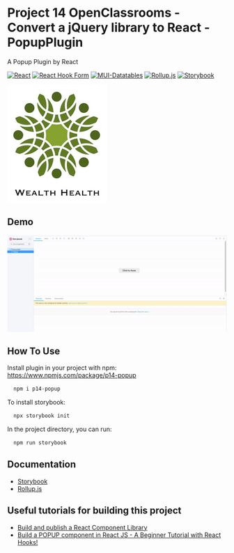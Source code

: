 # Project 14 OpenClassrooms - Convert a jQuery library to React - PopupPlugin

A Popup Plugin by React

[![React](https://img.shields.io/badge/React-18.2.0-9cf)](https://fr.reactjs.org/)
[![React Hook Form](https://img.shields.io/badge/React%20Hook%20Form-7.35.0-ff69b4)](https://react-hook-form.com/)
[![MUI-Datatables](https://img.shields.io/badge/MUI--Datatables-4.2.2-blue)](https://github.com/gregnb/mui-datatables)
[![Rollup.js](https://img.shields.io/badge/rollup.js-2.79.0-orange)](https://rollupjs.org/guide/en/)
[![Storybook](https://img.shields.io/badge/Storybook-6.5-pink)](https://storybook.js.org/)

![Logo](https://github.com/yxwangOCR/YixuanWANG_P14_13092022_WealthHealth_PopupPlugin/blob/main/src/demo/Logo%20-%20Wealth%20Health.png)

## Demo

![Demo](https://github.com/yxwangOCR/YixuanWANG_P14_13092022_WealthHealth_PopupPlugin/blob/1bc849a913832f0bf204cc826180b27bbd34c91b/src/demo/demo.gif)


## How To Use

Install plugin in your project with npm:
https://www.npmjs.com/package/p14-popup 

```bash
  npm i p14-popup
```

To install storybook:
```bash
  npx storybook init
```

In the project directory, you can run:
```bash
  npm run storybook
```

## Documentation
- [Storybook](https://storybook.js.org/)
- [Rollup.js](https://rollupjs.org/guide/en/)

## Useful tutorials for building this project

- [Build and publish a React Component Library](https://www.youtube.com/watch?v=hf6Z8OZanec&list=PLoS4Z9Rl1iEjrHGSGDiNPQMA8gWgcMneu&index=6)
- [Build a POPUP component in React JS - A Beginner Tutorial with React Hooks!](https://www.youtube.com/watch?v=i8fAO_zyFAM&list=PLoS4Z9Rl1iEjrHGSGDiNPQMA8gWgcMneu&index=2&t=1s)